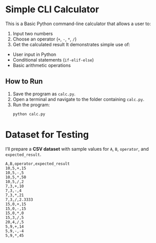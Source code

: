 # Simple CLI Calculator
This is a Basic Python command-line calculator that allows a user to:
1. Input two numbers
2. Choose an operator (`+`, `-`, `*`, `/`)
3. Get the calculated result
It demonstrates simple use of:
- User input in Python
- Conditional statements (`if-elif-else`)
- Basic arithmetic operations
## How to Run
1. Save the program as `calc.py`.
2. Open a terminal and navigate to the folder containing `calc.py`.
3. Run the program:
   ```bash
   python calc.py

# Dataset for Testing  
I’ll prepare a **CSV dataset** with sample values for `A`, `B`, `operator`, and `expected_result`.
```csv
A,B,operator,expected_result
10,5,+,15
10,5,-,5
10,5,*,50
10,5,/,2
7,3,+,10
7,3,-,4
7,3,*,21
7,3,/,2.3333
15,0,+,15
15,0,-,15
15,0,*,0
15,3,/,5
20,4,/,5
5,9,+,14
5,9,-,-4
5,9,*,45

